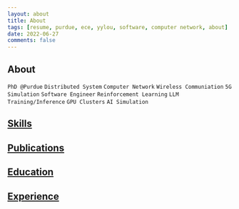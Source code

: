 ```yaml
---
layout: about
title: About
tags: [resume, purdue, ece, yylou, software, computer network, about]
date: 2022-06-27
comments: false
---
```


<!-- Intro -->
<h2 id="about" class="resume-title">About</h2>
<!-- <div class="myrow">
    <div class="col-12" style="text-align:left">
        I'm a fourth-year <strong>Ph.D. student in the School of Electrical and Computer Engineering at Purdue University as part of <a href="http://edgelab.princeton.edu/" target="_blink">EDGE Lab</a>, co-advised by <a href="https://engineering.purdue.edu/ECE/People/ptProfile?resource_id=171238" target="_blink">Prof. Mung Chiang</a> and <a href="https://engineering.purdue.edu/ECE/People/ptProfile?resource_id=243261" target="_blink">Prof. Kwang Taik Kim</a>.</strong><br>
        My research interests lie in the intersection of (1) the architectural design of distributed systems to jointly optimize network and application performance, and (2) machine learning in the realms of wireless system design in 5G/6G networks.
        I am deeply passionate about distributed systems (resource allocation for server load-balancing), computer networking (virtualization of 5G/6G networks), and deep reinforcement learning (DRL) for optimization.
        <br><br>
        Prior to joining Purdue, I was a <strong>senior software engineer with 3 years of experience</strong> in (1) the development of microservice-based systems in on-premise Linux servers for automating IC/EDA design flow, and (2) the cloud application development on AWS.
        I received my B.S. and M.S. degrees in Computer Science (CS) from National Chiao Tung University (NCTU) and National Taiwan University (NTU) in 2015 and 2017, respectively.
    </div>
</div> -->
<p style="text-align:left">
        <code class="code-highlight">PhD @Purdue</code>
        <code>Distributed System</code>
        <code>Computer Network</code>
        <code>Wireless Communiation</code>
        <code>5G Simulation</code>
        <code class="code-highlight">Software Engineer</code>
        <code>Reinforcement Learning</code>
        <code>LLM Training/Inference</code>
        <code>GPU Clusters</code>
        <code>AI Simulation</code>
</p>

<!-- Skills -->
<h2 id="ski-title" class="resume-title"><a id="ski-sec" href="#ski-title" onclick="expand_section('ski')">Skills <i id="ski-icon" class="fa fa-plus-square"></i></a></h2>
<div id="ski" style="display: none">
    <!-- <div class="myrow no-margin">
        <div class="col-xs-12 col-sm-12 col-md-2 col-lg-2">
            <strong>Research</strong>
        </div>
        <div class="col-xs-12 col-sm-12 col-md-10 col-lg-10">
            <code class="code-margin">Wireless Communication</code>
            <code class="code-margin">Distributed System</code>
            <code class="code-margin">Cloud-Edge Computing</code>
            <code class="code-margin">Cellular Networks (4G/5G/6G)</code>
            <code class="code-margin">Reinforcement Learning</code>
            <code class="code-margin">Resource Allocation and Scheduling</code>
            <code class="code-margin">Deep Reinforcement Learning (DRL)</code>
            <code class="code-margin">Multi-Agent Reinforcement Learning (MARL)</code>
            <code class="code-margin">Federated Learning (FL)</code>
            <code class="code-margin">Large AI Models (LAM)</code>
            <code class="code-margin">Large Language Models (LLM)</code>
        </div>
    </div> -->
    <div class="myrow no-margin">
        <div class="col-xs-12 col-sm-12 col-md-2 col-lg-2">
            <strong>Languages</strong>
        </div>
        <div class="col-xs-12 col-sm-12 col-md-10 col-lg-10">
            <code class="code-margin">Python</code>
            <code class="code-margin">C++</code>
            <code class="code-margin">Java</code>
            <code class="code-margin">Javascript</code>
            <code class="code-margin">Shell Script</code>
            <code class="code-margin">CUDA</code>
            <code class="code-margin">SQL</code>
        </div>
    </div>
    <div class="myrow no-margin">
        <div class="col-xs-12 col-sm-12 col-md-2 col-lg-2">
            <strong>Tools</strong>
        </div>
        <div class="col-xs-12 col-sm-12 col-md-10 col-lg-10">
            <code class="code-margin">PyTorch</code>
            <code class="code-margin">TensorFlow</code>
            <code class="code-margin">Scikit-learn</code>
            <code class="code-margin">Numpy</code>
            <code class="code-margin">Seaborn</code>
            <code class="code-margin">SimPy</code>
            <code class="code-margin">OpenAI Gym</code>
            <code class="code-margin">ns-3</code>
            <code class="code-margin">Git</code>
            <code class="code-margin">Vim</code>
        </div>
    </div>
    <div class="myrow no-margin">
        <div class="col-xs-12 col-sm-12 col-md-2 col-lg-2">
            <strong>Cloud</strong>
        </div>
        <div class="col-xs-12 col-sm-12 col-md-10 col-lg-10">
            <code class="code-margin">Grafana</code>
            <code class="code-margin">Prometheus</code>
            <code class="code-margin">Docker</code>
            <code class="code-margin">Telegraf</code>
            <code class="code-margin">InfluxDB</code>
            <code class="code-margin">Flask/Eve</code>
            <code class="code-margin">Django/MongoDB</code>
            <code class="code-margin">RESTful</code>
            <code class="code-margin">HTML/CSS</code>
        </div>
    </div>
    <div class="myrow no-margin" style="margin-bottom: 40px">
        <div class="col-xs-12 col-sm-12 col-md-2 col-lg-2">
            <strong>Platforms</strong>
        </div>
        <div class="col-xs-12 col-sm-12 col-md-10 col-lg-10">
            <code class="code-margin">Linux</code>
            <code class="code-margin">AWS</code>
            <code class="code-margin">Google App Engine</code>
            <code class="code-margin">Android</code>
            <code class="code-margin">ROS / MuSHR</code>
            <code class="code-margin">Cisco (Wi-Fi 6E)</code>
            <code class="code-margin">Amarisoft (4G/5G)</code>
            <code class="code-margin">Intel/Radisys RAN</code>
        </div>
    </div>
</div>

<!-- Publications -->
<h2 id="pub-title" class="resume-title"><a id="pub-sec" href="#pub-title" onclick="expand_section('pub')">Publications <i id="pub-icon" class="fa fa-plus-square"></i></a></h2>
<div id="pub" style="display:none">
    <div id="hover-row-1" class="myrow">
        <!-- Topic -->
        <div class="col-xs-12 col-sm-12 col-md-1 col-lg-1 text-xs-left text-sm-left text-md-center text-lg-center">[12]</div>
        <div class="col-xs-12 col-sm-12 col-md-11 col-lg-11"><strong>Multi-Agent Reinforcement Learning for Cellular Networking in 5G/6G</strong></div>
        <!-- Authors -->
        <div class="col-md-1 col-lg-1"></div>
        <div class="col-xs-12 col-sm-12 col-md-11 col-lg-11"></div>
        <!-- Conference / Journal -->
        <div class="col-md-1 col-lg-1"></div>
        <div class="col-xs-12 col-sm-12 col-md-11 col-lg-11"></div>
        <!-- Tags -->
        <div class="col-md-1 col-lg-1"></div>
        <div class="col-xs-12 col-sm-12 col-md-11 col-lg-11">
            <code class="code-margin code-highlight" style="background-color: #333333">(under review)</code>
            <code class="code-margin">Virtualized RAN</code>
            <code class="code-margin">Reinforcement Learning</code>
            <code class="code-margin">Resource Optimization</code>
            <code class="code-margin">System-level Simulator</code>
            <code class="code-margin">5G NR Sub-6</code>
        </div>
    </div>
    <div id="hover-row-2" class="myrow">
        <!-- Topic -->
        <div class="col-xs-12 col-sm-12 col-md-1 col-lg-1 text-xs-left text-sm-left text-md-center text-lg-center">[11]</div>
        <div class="col-xs-12 col-sm-12 col-md-11 col-lg-11"><strong>6G EdgeAI: Performance Evaluation and Analysis</strong>
        </div>
        <!-- Authors -->
        <div class="col-md-1 col-lg-1"></div>
        <div class="col-xs-12 col-sm-12 col-md-11 col-lg-11">C.-S. Yang, Y.-J. Ku, <strong>Y.-Y. Lou,</strong>, N. Tenny, Alex C.-C. Hsu</div>
        <!-- Conference / Journal -->
        <div class="col-md-1 col-lg-1"></div>
        <div class="col-xs-12 col-sm-12 col-md-11 col-lg-11">Preprint arXiv:2504.16529 [cs.DC]</div>
        <!-- Tags -->
        <div class="col-md-1 col-lg-1"></div>
        <div class="col-xs-12 col-sm-12 col-md-11 col-lg-11">
            <code class="code-margin code-highlight">arXiv</code>
            <code class="code-margin">Distributed Inference</code>
            <code class="code-margin">Large-Language Model (LLM)</code>
            <code class="code-margin">5G NR</code>
            <code class="code-margin">5G MEC</code>
            <code class="code-margin">Integrated Communication and Computing (ICC)</code>
        </div>
    </div>
    <div id="hover-row-3" class="myrow">
        <!-- Topic -->
        <div class="col-xs-12 col-sm-12 col-md-1 col-lg-1 text-xs-left text-sm-left text-md-center text-lg-center">[10]</div>
        <div class="col-xs-12 col-sm-12 col-md-11 col-lg-11"><strong>HopTrack: A Real-time Multi-Object Tracking System for Embedded Devices</strong>
            <a style="text-decoration:none;margin-left:3px" target="_blank"
                href="https://arxiv.org/abs/2411.00608">
                <i class="fa fa-external-link-square"></i>
            </a>
        </div>
        <!-- Authors -->
        <div class="col-md-1 col-lg-1"></div>
        <div class="col-xs-12 col-sm-12 col-md-11 col-lg-11">X. Li, C. Chen, <strong>Y.-Y. Lou,</strong>, M. Abdallah, K. T. Kim, S. Bagchi</div>
        <!-- Conference / Journal -->
        <div class="col-md-1 col-lg-1"></div>
        <div class="col-xs-12 col-sm-12 col-md-11 col-lg-11">Preprint arXiv:2411.00608 [cs.CV]</div>
        <!-- Tags -->
        <div class="col-md-1 col-lg-1"></div>
        <div class="col-xs-12 col-sm-12 col-md-11 col-lg-11">
            <code class="code-margin code-highlight">arXiv</code>
            <code class="code-margin">Computer Vision</code>
            <code class="code-margin">Deep Learning</code>
            <code class="code-margin">Multi-Object Tracking</code>
            <code class="code-margin">Real-time Comunication</code>
            <code class="code-margin">Embedded Device</code>
        </div>
    </div>
    <div id="hover-row-4" class="myrow">
        <!-- Topic -->
        <div class="col-xs-12 col-sm-12 col-md-1 col-lg-1 text-xs-left text-sm-left text-md-center text-lg-center">[9]</div>
        <div class="col-xs-12 col-sm-12 col-md-11 col-lg-11"><strong>E-MPC: Edge-assisted Model Predictive Control</strong>
            <a style="text-decoration:none;margin-left:3px" target="_blank"
                href="https://arxiv.org/abs/2410.00695">
                <i class="fa fa-external-link-square"></i>
            </a>
        </div>
        <!-- Authors -->
        <div class="col-md-1 col-lg-1"></div>
        <div class="col-xs-12 col-sm-12 col-md-11 col-lg-11"><strong>Y.-Y. Lou,</strong>, J. Spencer, K. T. Kim, M. Chiang</div>
        <!-- Conference / Journal -->
        <div class="col-md-1 col-lg-1"></div>
        <div class="col-xs-12 col-sm-12 col-md-11 col-lg-11">Preprint arXiv:2410.00695 [cs.DC]</div>
        <!-- Tags -->
        <div class="col-md-1 col-lg-1"></div>
        <div class="col-xs-12 col-sm-12 col-md-11 col-lg-11">
            <code class="code-margin code-highlight">arXiv</code>
            <code class="code-margin">Edge Computing</code>
            <code class="code-margin">Automonous Driving</code>
            <code class="code-margin">Path Planning</code>
            <code class="code-margin">Computation Offloading</code>
            <code class="code-margin">Time-critical Communcation</code>
        </div>
    </div>
    <div id="hover-row-5" class="myrow">
        <!-- Topic -->
        <div class="col-xs-12 col-sm-12 col-md-1 col-lg-1 text-xs-left text-sm-left text-md-center text-lg-center">[8]</div>
        <div class="col-xs-12 col-sm-12 col-md-11 col-lg-11"><strong>Utilizing Priors in Sampling-based Cost Minimization</strong>
            <a style="text-decoration:none;margin-left:3px" target="_blank"
                href="https://arxiv.org/abs/2409.19834">
                <i class="fa fa-external-link-square"></i>
            </a>
        </div>
        <!-- Authors -->
        <div class="col-md-1 col-lg-1"></div>
        <div class="col-xs-12 col-sm-12 col-md-11 col-lg-11"><strong>Y.-Y. Lou,</strong>, J. Spencer, K. T. Kim, M. Chiang</div>
        <!-- Conference / Journal -->
        <div class="col-md-1 col-lg-1"></div>
        <div class="col-xs-12 col-sm-12 col-md-11 col-lg-11">Preprint arXiv:2409.19834 [eess.SY]</div>
        <!-- Tags -->
        <div class="col-md-1 col-lg-1"></div>
        <div class="col-xs-12 col-sm-12 col-md-11 col-lg-11">
            <code class="code-margin code-highlight">arXiv</code>
            <code class="code-margin">Automonous Driving</code>
            <code class="code-margin">Model Predictive Control</code>
            <code class="code-margin">Probability Sampling</code>
            <code class="code-margin">Optimization</code>
            <code class="code-margin">Data Collection and Analysis</code>
        </div>
    </div>
    <div id="hover-row-6" class="myrow">
        <!-- Topic -->
        <div class="col-xs-12 col-sm-12 col-md-1 col-lg-1 text-xs-left text-sm-left text-md-center text-lg-center">[7]</div>
        <div class="col-xs-12 col-sm-12 col-md-11 col-lg-11"><strong>Dynamic DAG-Application Scheduling for Multi-Tier Edge Computing in Heterogeneous Networks</strong>
            <a style="text-decoration:none;margin-left:3px" target="_blank"
                href="https://arxiv.org/abs/2409.10839">
                <i class="fa fa-external-link-square"></i>
            </a>
        </div>
        <!-- Authors -->
        <div class="col-md-1 col-lg-1"></div>
        <div class="col-xs-12 col-sm-12 col-md-11 col-lg-11">X. Li, M. Abdallah, <strong>Y.-Y. Lou,</strong> M. Chiang, K. T. Kim, S. Bagchi</div>
        <!-- Conference / Journal -->
        <div class="col-md-1 col-lg-1"></div>
        <div class="col-xs-12 col-sm-12 col-md-11 col-lg-11">Preprint arXiv:2409.10839 [cs.NI]</div>
        <!-- Tags -->
        <div class="col-md-1 col-lg-1"></div>
        <div class="col-xs-12 col-sm-12 col-md-11 col-lg-11">
            <code class="code-margin code-highlight">arXiv</code>
            <code class="code-margin">Edge Computing</code>
            <code class="code-margin">Distributed Systems</code>
            <code class="code-margin">Task Scheduling</code>
            <code class="code-margin">Real Testbed</code>
            <code class="code-margin">CBRS 4G / 5G Sub-6</code>
        </div>
    </div>
    <div id="hover-row-7" class="myrow">
        <!-- Topic -->
        <div class="col-xs-12 col-sm-12 col-md-1 col-lg-1 text-xs-left text-sm-left text-md-center text-lg-center">[6]</div>
        <div class="col-xs-12 col-sm-12 col-md-11 col-lg-11">
            <strong>Intelligent Network Edge with Distributed SDN for the Future 6G Network</strong>
            <a style="text-decoration:none;margin-left:3px" target="_blank"
                href="https://scholar.google.com/citations?view_op=view_citation&hl=en&user=GxDK4WQAAAAJ&citation_for_view=GxDK4WQAAAAJ:2osOgNQ5qMEC">
                <i class="fa fa-external-link-square"></i>
            </a>
        </div>
        <!-- Authors -->
        <div class="col-md-1 col-lg-1"></div>
        <div class="col-xs-12 col-sm-12 col-md-11 col-lg-11">S. B. Weinstein, <strong>Y.-Y. Lou,</strong> T. R. Hsing</div>
        <!-- Conference / Journal -->
        <div class="col-md-1 col-lg-1"></div>
        <div class="col-xs-12 col-sm-12 col-md-11 col-lg-11">IEEE International Conference on Microwaves, Communications, Antennas, Biomedical Engineering and Electronic Systems, 2021</div>
        <!-- Tags -->
        <div class="col-md-1 col-lg-1"></div>
        <div class="col-xs-12 col-sm-12 col-md-11 col-lg-11">
            <code class="code-margin code-highlight">IEEE COMCAS 21'</code>
            <code class="code-margin">Edge Computing</code>
            <code class="code-margin">Distributed SDN</code>
        </div>
    </div>
    <div id="hover-row-8" class="myrow">
        <!-- Topic -->
        <div class="col-xs-12 col-sm-12 col-md-1 col-lg-1 text-xs-left text-sm-left text-md-center text-lg-center">[5]</div>
        <div class="col-xs-12 col-sm-12 col-md-11 col-lg-11">
            <strong>Chapter 13 - Development of Wearable Services with Edge Devices</strong>
            <a style="text-decoration:none;margin-left:3px" target="_blank"
                href="https://scholar.google.com/citations?view_op=view_citation&hl=en&user=GxDK4WQAAAAJ&citation_for_view=GxDK4WQAAAAJ:u5HHmVD_uO8C">
                <i class="fa fa-external-link-square"></i>
            </a>
        </div>
        <!-- Authors -->
        <div class="col-md-1 col-lg-1"></div>
        <div class="col-xs-12 col-sm-12 col-md-11 col-lg-11">Y.-Y. Shih, A.-C. Pang, <strong>Y.-Y. Lou</strong></div>
        <!-- Conference / Journal -->
        <div class="col-md-1 col-lg-1"></div>
        <div class="col-xs-12 col-sm-12 col-md-11 col-lg-11">Fog and Fogonomics: Challenges and Practices of Fog Computing, Communication, Networking, Strategy, and Economics, 2020</div>
        <!-- Tags -->
        <div class="col-md-1 col-lg-1"></div>
        <div class="col-xs-12 col-sm-12 col-md-11 col-lg-11">
            <code class="code-margin code-highlight">Book Chapter</code>
            <code class="code-margin">Edge Computing</code>
            <code class="code-margin">Computation Offloading</code>
            <code class="code-margin">Wearable Device</code>
            <code class="code-margin">System Design</code>
            <code class="code-margin">Android</code>
        </div>
    </div>
    <div id="hover-row-9" class="myrow">
        <!-- Topic -->
        <div class="col-xs-12 col-sm-12 col-md-1 col-lg-1 text-xs-left text-sm-left text-md-center text-lg-center">[4]</div>
        <div class="col-xs-12 col-sm-12 col-md-11 col-lg-11">
            <strong>Modularized Service Provisioning at Fog Networks</strong>
        </div>
        <!-- Authors -->
        <div class="col-md-1 col-lg-1"></div>
        <div class="col-xs-12 col-sm-12 col-md-11 col-lg-11">Y.-Y. Shih, A.-C. Pang, <strong>Y.-Y. Lou,</strong> C.-C. Chuang, L. Zhao, Z. Ren</div>
        <!-- Conference / Journal -->
        <div class="col-md-1 col-lg-1"></div>
        <div class="col-xs-12 col-sm-12 col-md-11 col-lg-11">IEEE Vehicular Technology Society Asia Pacific Wireless Communications Symposium, 2018</div>
        <!-- Tags -->
        <div class="col-md-1 col-lg-1"></div>
        <div class="col-xs-12 col-sm-12 col-md-11 col-lg-11">
            <code class="code-margin code-highlight">IEEE VTS APWCS 18'</code>
            <code class="code-margin">Edge Computing</code>
            <code class="code-margin">Computation Offloading</code>
            <code class="code-margin">Microservice</code>
        </div>
    </div>
    <div id="hover-row-10" class="myrow">
        <!-- Topic -->
        <div class="col-xs-12 col-sm-12 col-md-1 col-lg-1 text-xs-left text-sm-left text-md-center text-lg-center">[3]</div>
        <div class="col-xs-12 col-sm-12 col-md-11 col-lg-11">
            <strong>Fog-based Virtualization for Low-Latency Wearable Services</strong>
            <a style="text-decoration:none;margin-left:3px" target="_blank"
                href="https://tdr.lib.ntu.edu.tw/handle/123456789/68366?locale=en">
                <i class="fa fa-external-link-square"></i>
            </a>
        </div>
        <!-- Authors -->
        <div class="col-md-1 col-lg-1"></div>
        <div class="col-xs-12 col-sm-12 col-md-11 col-lg-11"><strong>Y.-Y. Lou</strong></div>
        <!-- Conference / Journal -->
        <div class="col-md-1 col-lg-1"></div>
        <div class="col-xs-12 col-sm-12 col-md-11 col-lg-11">National Taiwan University Master's Thesis, 2017</div>
        <!-- Tags -->
        <div class="col-md-1 col-lg-1"></div>
        <div class="col-xs-12 col-sm-12 col-md-11 col-lg-11">
            <code class="code-margin code-highlight">NTU</code>
            <code class="code-margin">Fog-Edge Computing</code>
            <code class="code-margin">Microservice Offloading</code>
            <code class="code-margin">Android Wear</code>
            <code class="code-margin">Testbed Deployment</code>
        </div>
    </div>
    <div id="hover-row-11" class="myrow">
        <!-- Topic -->
        <div class="col-xs-12 col-sm-12 col-md-1 col-lg-1 text-xs-left text-sm-left text-md-center text-lg-center">[2]</div>
        <div class="col-xs-12 col-sm-12 col-md-11 col-lg-11">
            <strong>A Virtual Local-hub Solution with Function Module Sharing for Wearable Devices</strong>
            <a style="text-decoration:none;margin-left:3px" target="_blank"
                href="https://scholar.google.com/citations?view_op=view_citation&hl=en&user=GxDK4WQAAAAJ&citation_for_view=GxDK4WQAAAAJ:d1gkVwhDpl0C">
                <i class="fa fa-external-link-square"></i>
            </a>
        </div>
        <!-- Authors -->
        <div class="col-md-1 col-lg-1"></div>
        <div class="col-xs-12 col-sm-12 col-md-11 col-lg-11">H.-P. Lin, Y.-Y. Shih, A.-C. Pang, <strong>Y.-Y. Lou</strong></div>
        <!-- Conference / Journal -->
        <div class="col-md-1 col-lg-1"></div>
        <div class="col-xs-12 col-sm-12 col-md-11 col-lg-11">ACM International Conference on Modeling, Analysis and Simulation of Wireless and Mobile Systems, 2016</div>
        <!-- Tags -->
        <div class="col-md-1 col-lg-1"></div>
        <div class="col-xs-12 col-sm-12 col-md-11 col-lg-11">
            <code class="code-margin code-highlight">ACM MSWiM 16'</code>
            <code class="code-margin">Edge Computing</code>
            <code class="code-margin">Function Module Sharing</code>
            <code class="code-margin">Resource Allocation</code>
            <code class="code-margin">Greedy / Heuristic</code>
        </div>
    </div>
    <div id="hover-row-12" class="myrow">
        <!-- Topic-->
        <div class="col-xs-12 col-sm-12 col-md-1 col-lg-1 text-xs-left text-sm-left text-md-center text-lg-center">[1]</div>
        <div class="col-xs-12 col-sm-12 col-md-11 col-lg-11">
            <strong>Internet of Things Session Management Over LTE - Balancing Signal Load, Power, and Delay</strong>
            <a style="text-decoration:none;margin-left:3px" target="_blank"
                href="https://scholar.google.com/citations?view_op=view_citation&hl=en&user=GxDK4WQAAAAJ&citation_for_view=GxDK4WQAAAAJ:u-x6o8ySG0sC">
                <i class="fa fa-external-link-square"></i>
            </a>
        </div>
        <!-- Authors -->
        <div class="col-md-1 col-lg-1"></div>
        <div class="col-xs-12 col-sm-12 col-md-11 col-lg-11">X.-L. Wang, M.-J. Sheng, <strong>Y.-Y. Lou,</strong> Y.-Y. Shih, M. Chiang</div>
        <!-- Conference / Journal -->
        <div class="col-md-1 col-lg-1"></div>
        <div class="col-xs-12 col-sm-12 col-md-11 col-lg-11">IEEE Internet of Things Journal, vol. 3, no. 3, pp. 339–353, June 2016</div>
        <!-- Tags -->
        <div class="col-md-1 col-lg-1"></div>
        <div class="col-xs-12 col-sm-12 col-md-11 col-lg-11">
            <code class="code-margin code-highlight">IEEE IoT-J</code>
            <code class="code-margin">IoT</code>
            <code class="code-margin">Session Management</code>
            <code class="code-margin">Markov Chain</code>
            <code class="code-margin">RAN</code>
            <code class="code-margin">4G LTE</code>
        </div>
    </div>
</div>

<!-- Education -->
<h2 id="edu-title" class="resume-title"><a id="edu-sec" href="#edu-title" onclick="expand_section('edu')">Education <i id="edu-icon" class="fa fa-plus-square"></i></a>
    <a id="edu-detail" href="#" onclick="show_detail(this.id, ['edu-1', 'edu-2', 'edu-4'])" style="display: none"><i id="edu-detail-1" class="fa fa-toggle-off"></i></a>
</h2>
<div id="edu" style="display: none">
    <div id="row-edu-1" class="myrow hover">
        <!-- Time Range / Institution / Location -->
        <div class="col-xs-12 col-sm-12 col-md-12 col-lg-2">Aug. 2021 - May. 2026</div>
        <div class="col-xs-12 col-sm-6 col-md-6 col-lg-6" onclick="expand('edu-1')" style="cursor:pointer"><strong>Purdue University</strong></div>
        <div class="col-xs-12 col-sm-6 col-md-6 col-lg-4 text-xs-left text-sm-right text-md-right text-lg-right"><i class="fa fa-map-marker add-margin"></i>West Lafayette, IN, USA</div>
        <!-- Title -->
        <div class="col-lg-2"></div>
        <div class="col-xs-12 col-sm-12 col-md-12 col-lg-10">Ph.D. candidate in Electrical and Computer Engineering (ECE) <code>GPA: 3.7 / 4.0</code></div>
        <!-- Detail -->
        <div id="edu-1" style="display:none">
            <div class="col-lg-2"></div>
            <div class="col-xs-12 col-sm-12 col-md-12 col-lg-10"><div class="myline"></div></div>
            <div class="col-lg-2"></div>
            <div class="col-xs-12 col-sm-12 col-md-12 col-lg-10" style="font-size:15.5px">
                <li>Advisors: <a href="https://www.linkedin.com/in/mung-chiang-9511445/" target= "_blank">Mung Chiang</a>, <a href="https://kimkt.com/" target= "_blank"> Kwang Taik Kim</a></li>
                <!-- <li>Coursework: Computer Network Systems, Programming Parallel Machines, Theory of Linear Model, Deep Learning, Reinforcement Learning Theory and Algorithm
                    <code class="code-link"><i class="fa fa-book"></i> Notes</code>
                </li> -->
            </div>
        </div>
    </div>
    <div id="row-edu-2" class="myrow hover">
        <!-- Time Range / Institution / Location -->
        <div class="col-xs-12 col-sm-12 col-md-12 col-lg-2">Sep. 2015 - Jun. 2017</div>
        <div class="col-xs-12 col-sm-6 col-md-6 col-lg-6" onclick="expand('edu-2')" style="cursor:pointer"><strong>National Taiwan University</strong></div>
        <div class="col-xs-12 col-sm-6 col-md-6 col-lg-4 text-xs-left text-sm-right text-md-right text-lg-right"><i class="fa fa-map-marker add-margin"></i>Taipei, Taiwan</div>
        <!-- Title -->
        <div class="col-lg-2"></div>
        <div class="col-xs-12 col-sm-12 col-md-12 col-lg-10">M.S. in Computer Science (CS) <code>GPA: 3.8 / 4.0</code></div>
        <!-- Detail -->
        <div id="edu-2" style="display:none">
            <div class="col-lg-2"></div>
            <div class="col-xs-12 col-sm-12 col-md-12 col-lg-10"><div class="myline"></div></div>
            <div class="col-lg-2"></div>
            <div class="col-xs-12 col-sm-12 col-md-12 col-lg-10" style="font-size:15.5px">
                <li>Advisor: <a href="https://www.csie.ntu.edu.tw/~acpang/" target= "_blank">Ai-Chun Pang</a></li>
                <li>Thesis: <a href="https://tdr.lib.ntu.edu.tw/jspui/handle/123456789/68366?locale=en" target= "_blank">Fog-based Virtualization for Low-latency Wearable Services</a></li>
            </div>
        </div>
    </div>
    <div id="row-edu-3" class="myrow" style="margin-top: 20px">
        <!-- Time Range / Institution / Location -->
        <div class="col-xs-12 col-sm-12 col-md-12 col-lg-2">Jun. 2013 - Aug. 2013</div>
        <div class="col-xs-12 col-sm-6 col-md-6 col-lg-6"><strong>Rice University</strong> </div>
        <div class="col-xs-12 col-sm-6 col-md-6 col-lg-4 text-xs-left text-sm-right text-md-right text-lg-right"><i class="fa fa-map-marker add-margin"></i>Houston, TX, USA</div>
        <!-- Title -->
        <div class="col-lg-2"></div>
        <div class="col-xs-12 col-sm-12 col-md-12 col-lg-10">English as a Second Language (ESL) Program - Level 5</div>
    </div>
    <div id="row-edu-4" class="myrow hover">
        <!-- Time Range / Institution / Location -->
        <div class="col-xs-12 col-sm-12 col-md-12 col-lg-2"> Sep. 2011 - Jun. 2015 </div>
        <div class="col-xs-12 col-sm-6 col-md-6 col-lg-6" onclick="expand('edu-4')" style="cursor:pointer"><strong>National Chiao Tung University</strong></div>
        <div class="col-xs-12 col-sm-6 col-md-6 col-lg-4 text-xs-left text-sm-right text-md-right text-lg-right"><i class="fa fa-map-marker add-margin"></i>Hsinchu, Taiwan</div>
        <!-- Title -->
        <div class="col-lg-2"></div>
        <div class="col-xs-12 col-sm-12 col-md-12 col-lg-10">B.S. in Computer Science (CS) <code>GPA: 3.8 / 4.0</code></div>
        <!-- Detail -->
        <div id="edu-4" style="display:none">
            <div class="col-lg-2"></div>
            <div class="col-xs-12 col-sm-12 col-md-12 col-lg-10"><div class="myline"></div></div>
            <div class="col-lg-2"></div>
            <div class="col-xs-12 col-sm-12 col-md-12 col-lg-10" style="font-size:15.5px">
                <li>Mentors: Yi-Ping You, Shiao-Li Tsao, T. Russell Hsing</li>
                <li>Project: Accelerating HEVC by Adopting GPGPU/CUDA (NSTC Taiwan Research Grant 103-2815-C-009-043-E)</li>
            </div>
        </div>
    </div>
    <!-- Honors . Awards -->
    <h2 id="award-title" class="resume-title"><a id="award-sec" href="#award-title">Honors . Awards</a></h2>
    <div id="row-award-1" class="myrow">
        <!-- Date / Title / Institute -->
        <div class="col-xs-12 col-sm-12 col-md-12 col-lg-2">Dec. 2022</div>
        <div class="col-xs-12 col-sm-12 col-md-12 col-lg-6">
            <strong>Machine Learning</strong>
            <a style="text-decoration: none; margin-left: 3px" target="_blank"
                href="https://coursera.org/share/58477314fc5ead6db931bab81c1328b2">
                <i class="fa fa-external-link-square"></i>
            </a>
        </div>
        <div class="col-xs-12 col-sm-12 col-md-12 col-lg-4 text-xs-left text-sm-left text-md-left text-lg-right"><i class="fa fa-thumb-tack add-margin"></i>Coursera / Stanford Online</div>
    </div>
    <div id="row-award-2" class="myrow">
        <!-- Date / Title / Institute -->
        <div class="col-xs-12 col-sm-12 col-md-12 col-lg-2">Aug. 2021</div>
        <div class="col-xs-12 col-sm-12 col-md-12 col-lg-6">
            <strong>Modern Application Development with Python on AWS</strong>
            <a style="text-decoration: none; margin-left: 3px" target="_blank"
                href="https://coursera.org/share/67ec952096f0e8795d077387aa87bb9d">
                <i class="fa fa-external-link-square"></i>
            </a>
        </div>
        <div class="col-xs-12 col-sm-12 col-md-12 col-lg-4 text-xs-left text-sm-left text-md-left text-lg-right"><i class="fa fa-thumb-tack add-margin"></i>Coursera / AWS</div>
    </div>
    <div id="row-award-3" class="myrow">
        <!-- Date / Title / Institute -->
        <div class="col-xs-12 col-sm-12 col-md-12 col-lg-2">Jun. 2021</div>
        <div class="col-xs-12 col-sm-12 col-md-12 col-lg-4">
            <strong>Speaker in Edge and Fog Computing Track</strong>
            <a style="text-decoration: none; margin-left: 3px" target="_blank"
                href="https://wfiot2021.iot.ieee.org/edge-compute/">
                <i class="fa fa-external-link-square"></i>
            </a>
        </div>
        <div class="col-xs-12 col-sm-12 col-md-12 col-lg-6 text-xs-left text-sm-left text-md-left text-lg-right"><i class="fa fa-thumb-tack add-margin"></i>IEEE 7th World Forum on Internet of Thing (WF-IoT)</div>
    </div>
    <div id="row-award-4" class="myrow">
        <!-- Date / Title / Institute -->
        <div class="col-xs-12 col-sm-12 col-md-12 col-lg-2">Dec. 2020</div>
        <div class="col-xs-12 col-sm-12 col-md-12 col-lg-4"><strong>IEEE Winter School on Fog/Edge Computing</strong></div>
        <div class="col-xs-12 col-sm-12 col-md-12 col-lg-6 text-xs-left text-sm-left text-md-left text-lg-right"><i class="fa fa-thumb-tack add-margin"></i>IEEE SA & ComSoc</div>
    </div>
    <div id="row-award-5" class="myrow">
        <!-- Date / Title / Institute -->
        <div class="col-xs-12 col-sm-12 col-md-12 col-lg-2">Jun. 2017</div>
        <div class="col-xs-12 col-sm-12 col-md-12 col-lg-4"><strong>Valedictorian of Graduation Ceremony</strong></div>
        <div class="col-xs-12 col-sm-12 col-md-12 col-lg-6 text-xs-left text-sm-left text-md-left text-lg-right"><i class="fa fa-thumb-tack add-margin"></i>Dept. of CS, National Taiwan University</div>
    </div>
    <div id="row-award-6" class="myrow">
        <!-- Date / Title / Institute -->
        <div class="col-xs-12 col-sm-12 col-md-12 col-lg-2">Feb. 2017 / May. 2017</div>
        <div class="col-xs-12 col-sm-12 col-md-12 col-lg-4"><strong>Outstanding Teaching Assistant Awards</strong> <code>x2</code></div>
        <div class="col-xs-12 col-sm-12 col-md-12 col-lg-6 text-xs-left text-sm-left text-md-left text-lg-right"><i class="fa fa-thumb-tack add-margin"></i>National Taiwan University</div>
    </div>
    <div id="row-award-7" class="myrow">
        <!-- Date / Title / Institute -->
        <div class="col-xs-12 col-sm-12 col-md-12 col-lg-2">Jun. 2014 / Jun. 2015</div>
        <div class="col-xs-12 col-sm-12 col-md-12 col-lg-4"><strong>Presidential Awards</strong> <code>x2</code></div>
        <div class="col-xs-12 col-sm-12 col-md-12 col-lg-6 text-xs-left text-sm-left text-md-left text-lg-right"><i class="fa fa-thumb-tack add-margin"></i>National Chiao Tung University</div>
    </div>
    <div id="row-award-8" class="myrow">
        <!-- Date / Title / Institute -->
        <div class="col-xs-12 col-sm-12 col-md-12 col-lg-2">Jul. 2014</div>
        <div class="col-xs-12 col-sm-12 col-md-12 col-lg-4"><strong>Research Project Funding (103-2815-C-009-043-E)</strong></div>
        <div class="col-xs-12 col-sm-12 col-md-12 col-lg-6 text-xs-left text-sm-left text-md-left text-lg-right"><i class="fa fa-thumb-tack add-margin"></i>National Science and Technology Council (Taiwan)</div>
    </div>
</div>

<!-- Experience > -->
<h2 id="exp-title" class="resume-title"><a id="exp-sec" href="#exp-title" onclick="expand_section('exp')">Experience <i id="exp-icon" class="fa fa-plus-square"></i></a>
    <a id="exp-detail" href="#" onclick="show_detail(this.id, ['hide-0', 'hide-1', 'hide-2', 'hide-3', 'hide-4', 'hide-5', 'hide-6', 'hide-7', 'hide-8'])" style="display: none"><i id="exp-detail-1" class="fa fa-toggle-off"></i></a>
</h2>
<div id="exp" style="display:none">
    <!-- Read Mode Control -->
    <strong>
        <code>
        Mode: 
        <a id="all" onclick="highlight(this.id)">All</a> | 
        <a class="txt-ignore" id="rs" onclick="highlight(this.id)">Research</a> | 
        <a class="txt-ignore" id="se" onclick="highlight(this.id)">Software Engineer</a>
        </code>
    </strong>
    <!-- [8] Meta -->
    <div id="row-exp-se3" class="myrow hover">
        <!-- Time Range / Title / Location -->
        <div class="col-xs-12 col-sm-12 col-md-12 col-lg-2">Jun. 2025 - Aug. 2025</div>
        <div class="col-xs-12 col-sm-6 col-md-6 col-lg-6" onclick="expand('hide-8')" style="cursor:pointer"><strong>Meta Paltforms <a href="https://www.nasdaq.com/market-activity/stocks/meta" style="text-decoration:none" target="_blank"><code>NASDAQ: META</code></a></strong></div>
        <div class="col-xs-12 col-sm-6 col-md-6 col-lg-4 text-xs-left text-sm-right text-md-right text-lg-right"><i class="fa fa-map-marker add-margin"></i>West Lafayette, IN, USA</div>
        <!-- Institution -->
        <div class="col-lg-2"></div>
        <div class="col-xs-12 col-sm-12 col-md-12 col-lg-10">Software Engineer Intern, Systems and Infrastructure (PhD)</div>
        <!-- Tags -->
        <div class="col-lg-2"></div>
        <div class="col-xs-12 col-sm-12 col-md-12 col-lg-10">
            <i class="fa fa-hashtag hash-tag-spacing"></i>
            <code id="tag-se3-1">AI System Performance</code>
            <code id="tag-se3-2">LLM Pre-training Workloads</code>
            <code id="tag-se3-3">GPU Training Clusters</code>
            <code id="tag-se3-4">RDMA / RoCE</code>
        </div>
        <!-- Details -->
        <div id="hide-8" style="display:none">
            <div class="col-lg-2"></div>
            <div class="col-xs-12 col-sm-12 col-md-12 col-lg-10"><div class="myline"></div></div>
            <div class="col-lg-2"></div>
            <div class="col-xs-12 col-sm-12 col-md-12 col-lg-10" style="font-size:15.5px">
            </div>
        </div>
    </div>
    <!-- [7] MTK -->
    <div id="row-exp-rs5" class="myrow hover">
        <!-- Time Range / Title / Location -->
        <div class="col-xs-12 col-sm-12 col-md-12 col-lg-2">Aug. 2024 - Dec. 2024</div>
        <div class="col-xs-12 col-sm-6 col-md-6 col-lg-6" onclick="expand('hide-7')" style="cursor:pointer"><strong>MediaTek USA</strong></div>
        <div class="col-xs-12 col-sm-6 col-md-6 col-lg-4 text-xs-left text-sm-right text-md-right text-lg-right"><i class="fa fa-map-marker add-margin"></i>West Lafayette, IN, USA</div>
        <!-- Institution -->
        <div class="col-lg-2"></div>
        <div class="col-xs-12 col-sm-12 col-md-12 col-lg-10">Research Intern</div>
        <!-- Tags -->
        <div class="col-lg-2"></div>
        <div class="col-xs-12 col-sm-12 col-md-12 col-lg-10">
            <i class="fa fa-hashtag hash-tag-spacing"></i>
            <code id="tag-rs5-1">NextG</code>
            <code id="tag-rs5-2">Integrated Computation and Communication (ICC)</code>
            <code id="tag-rs5-3">Distributed Inference</code>
            <code id="tag-rs5-4">LLM</code>
        </div>
        <!-- Details -->
        <div id="hide-7" style="display:none">
            <div class="col-lg-2"></div>
            <div class="col-xs-12 col-sm-12 col-md-12 col-lg-10"><div class="myline"></div></div>
            <div class="col-lg-2"></div>
            <div class="col-xs-12 col-sm-12 col-md-12 col-lg-10" style="font-size:15.5px">
            </div>
        </div>
    </div>
    <!-- [6] Purdue -->
    <div id="row-exp-rs4" class="myrow hover">
        <!-- Time Range / Title / Location -->
        <div class="col-xs-12 col-sm-12 col-md-12 col-lg-2"><strong>Aug. 2021 - Present</strong></div>
        <div class="col-xs-12 col-sm-6 col-md-6 col-lg-6" onclick="expand('hide-6')" style="cursor:pointer"><strong>Purdue University - EDGE Lab</strong></div>
        <div class="col-xs-12 col-sm-6 col-md-6 col-lg-4 text-xs-left text-sm-right text-md-right text-lg-right"><i class="fa fa-map-marker add-margin"></i>West Lafayette, IN, USA</div>
        <!-- Institution -->
        <div class="col-lg-2"></div>
        <div class="col-xs-12 col-sm-12 col-md-12 col-lg-10">Graduate Research Assistant</div>
        <!-- Tags -->
        <div class="col-lg-2"></div>
        <div class="col-xs-12 col-sm-12 col-md-12 col-lg-10">
            <i class="fa fa-hashtag hash-tag-spacing"></i>
            <code id="tag-rs4-1">Edge Computing</code>
            <code id="tag-rs4-2">RAN</code>
            <code id="tag-rs4-3">Autonomous Driving</code>
            <code id="tag-rs4-4">Computation Offloading</code>
        </div>
        <!-- Details -->
        <div id="hide-6" style="display:none">
            <div class="col-lg-2"></div>
            <div class="col-xs-12 col-sm-12 col-md-12 col-lg-10"><div class="myline"></div></div>
            <div class="col-lg-2"></div>
            <div class="col-xs-12 col-sm-12 col-md-12 col-lg-10" style="font-size:15.5px">
                <strong>AI-ML / DRL for Joint Optimization of Network and Application in 5G/6G</strong><sup style="margin-left:2px">[12]</sup>
                <li>Trained multi-agent reinforcement learning (MARL) model for network deployment policy by considering multi-dimensional trade-offs in joint optimization</li>
                <strong>Edge Computing for Path Planning in Autonomous Driving</strong><sup style="margin-left:2px">[8, 9]</sup>
                <li>Optimized local path planning by collaborative and sampling-based model predictive control (MPC) method with driving data analysis in edge networks</li>
                <strong>Network Testbed Deployment for Smart Factory Applications (Digital Twin)</strong>
                <li>Deployed 5G and Wi-Fi 6E testbeds and trained DL model for defect detection using Amazon dataset (ARMBench) for performance comparison and analysis</li>
                <strong>Multi-object Tracking (MOT) and Detection System for Embedded Devices</strong><sup style="margin-left:2px">[10]</sup>
                <li>Designed MOT system by using static and dynamic matching approaches along with content-aware dynamic sampling technique, achieving 63.12% MOT accuracy</li>
                <strong>Multi-tier Computation Offloading Framework in 6G Edge Cloud</strong><sup style="margin-left:2px">[7]</sup>
                <li>Proposed multi-tier edge computing system including device cloud concept to schedule offloading tasks in 4G testbed, optimizing latency and reducing cost</li>
                <strong>Leadership and Collaboration</strong>
                <li>Mentor undergraduate students to study Robot Operating System (ROS) and explore computer networking projects in 5G area</li>
                <li>Work with industry partners with 10+ engineers to bridge the gap between theory and practice of deploying and orchestrating software-defined cellular systems</li>
                <li>Collaborate with Purdue research teams on AI IoT and Industry 4.0 projects including collaborative video analysis for multi-object tracking (MOT) <sup style="margin-left:2px">[7, 10]</sup></li>
            </div>
        </div>
    </div>
    <!-- [5] IoT Eye -->
    <div id="row-exp-se2" class="myrow hover">
        <!-- Time Range / Title / Location -->
        <div class="col-xs-12 col-sm-12 col-md-12 col-lg-2">Apr. 2021 - Aug. 2021</div>
        <div class="col-xs-12 col-sm-6 col-md-6 col-lg-6" onclick="expand('hide-5')" style="cursor:pointer"><strong>IoT Eye</strong></div>
        <div class="col-xs-12 col-sm-6 col-md-6 col-lg-4 text-xs-left text-sm-right text-md-right text-lg-right"><i class="fa fa-map-marker add-margin"></i>NJ, USA / Taiwan <code>Remote</code></div>
        <!-- Institution -->
        <div class="col-lg-2"></div>
        <div class="col-xs-12 col-sm-12 col-md-12 col-lg-10">Full-stack Cloud Developer (Contractor)</div>
        <!-- Tags -->
        <div class="col-lg-2"></div>
        <div class="col-xs-12 col-sm-12 col-md-12 col-lg-10">
            <i class="fa fa-hashtag hash-tag-spacing"></i>
            <code id="tag-se2-1">DevOps</code>
            <code id="tag-se2-2">Cloud</code>
            <code id="tag-se2-3">AWS EC2</code>
            <code id="tag-se2-4">Frappe</code>
            <code id="tag-se2-5">Flask</code>
            <code id="tag-se2-6">Open-source</code>
        </div>
        <!-- Details -->
        <div id="hide-5" style="display:none">
            <div class="col-lg-2"></div>
            <div class="col-xs-12 col-sm-12 col-md-12 col-lg-10"><div class="myline"></div></div>
            <div class="col-lg-2"></div>
            <div class="col-xs-12 col-sm-12 col-md-12 col-lg-10" style="font-size:15.5px">
                <strong>DevOps and Cloud Application Development</strong>
                <li>Deployed multi-agency management platform on AWS using Frappe framework to support five industry partners</li>
                <li>Developed DevOps toolkit in Python automating product deployment and management to improve scalability</li>
                <li>Automated Flask Eve API testing using Postman and Python to boost product robustness</li>
                <li>Enhanced free-trial feature of Bootstrap-based official website to speed up product delivery</li>
                <li>
                    Released internal documents of developed products and tools and publish tutorial of Frappe pp development on GitHub
                    <a href="https://github.com/yylou/frappe-apps" style="text-decoration:none" target="_blank"><code class="code-link" id="link-se-iot"><i class="fa fa-github"></i> GitHub Repo</code></a>
                </li>
            </div>
        </div>
    </div>
    <!-- [4] Independent Researcher -->
    <div id="row-exp-rs3" class="myrow hover">
        <!-- Time Range / Title / Location -->
        <div class="col-xs-12 col-sm-12 col-md-12 col-lg-2">Dec. 2020 - Aug. 2021</div>
        <div class="col-xs-12 col-sm-6 col-md-6 col-lg-6" onclick="expand('hide-4')" style="cursor:pointer"><strong>Independent Researcher</strong></div>
        <div class="col-xs-12 col-sm-6 col-md-6 col-lg-4 text-xs-left text-sm-right text-md-right text-lg-right"><i class="fa fa-map-marker add-margin"></i>NY, USA / Taiwan <code>Remote</code></div>
        <!-- Institution -->
        <div class="col-lg-2"></div>
        <div class="col-xs-12 col-sm-12 col-md-12 col-lg-10">(Collaborator: Prof. Stephen B. Weinstein, Prof. T. Russell Hsing)</div>
        <!-- Tags -->
        <div class="col-lg-2"></div>
        <div class="col-xs-12 col-sm-12 col-md-12 col-lg-10">
            <i class="fa fa-hashtag hash-tag-spacing"></i>
            <code id="tag-rs3-1">Edge Computing</code>
            <code id="tag-rs3-2">Distributed SDN</code>
            <code id="tag-rs3-3">IEEE WF-IoT '21</code>
            <code id="tag-rs3-4">IEEE COMCAS '21</code>
        </div>
        <!-- Details -->
        <div id="hide-4" style="display:none">
            <div class="col-lg-2"></div>
            <div class="col-xs-12 col-sm-12 col-md-12 col-lg-10"><div class="myline"></div></div>
            <div class="col-lg-2"></div>
            <div class="col-xs-12 col-sm-12 col-md-12 col-lg-10" style="font-size:15.5px">
                <strong>Distributed SDN and Edge Computing for 6G Networks</strong>
                <li>Proposed distributed SDN system coupled with localized edge platforms and storage to support emerging applications such as autonomous driving</li>
                <li>
                    Served as speaker in Edge and Fog Computing track on IEEE 7th World Forum on Internet of Things (WF-IoT) in 2021
                    <a href="https://wfiot2021.iot.ieee.org/edge-compute/" style="text-decoration:none" target="_blank"><code class="code-link" id="link-rs-ir"><i class="fa fa-link"></i> IEEE WF-IoT</code></a>
                </li>
                <li>Published an introductory paper on IEEE COMCAS 2021 <sup style="margin-left:2px">[6]</sup></li>
            </div>
        </div>
    </div>
    <!-- [3] SMI -->
    <div id="row-exp-se1" class="myrow hover">
        <!-- Time Range / Title / Location -->
        <div class="col-xs-12 col-sm-12 col-md-12 col-lg-2">Dec. 2017 - Apr. 2021</div>
        <div class="col-xs-12 col-sm-6 col-md-6 col-lg-6" onclick="expand('hide-3')" style="cursor:pointer"><strong>Silicon Motion - Algorithm and Technology R&D Center <a href="https://www.nasdaq.com/market-activity/stocks/simo" style="text-decoration:none" target="_blank"><code>NASDAQ: SIMO</code></a></strong></div>
        <div class="col-xs-12 col-sm-6 col-md-6 col-lg-4 text-xs-left text-sm-right text-md-right text-lg-right"><i class="fa fa-map-marker add-margin"></i>Milpitas, CA, USA / Taipei, Taiwan</div>
        <!-- Institution -->
        <div class="col-lg-2"></div>
        <div class="col-xs-12 col-sm-12 col-md-12 col-lg-10">Senior Software Engineer / Supervisor</div>
        <!-- Tags -->
        <div class="col-lg-2"></div>
        <div class="col-xs-12 col-sm-12 col-md-12 col-lg-10">
            <i class="fa fa-hashtag hash-tag-spacing"></i>
            <code id="tag-se1-1">Software System</code>
            <code id="tag-se1-2">IC Design Flow</code>
            <code id="tag-se1-3">Automation</code>
            <code id="tag-se1-4">Cross-Functional Team Communication</code>
            <code id="tag-se1-5">Leadership</code>
        </div>
        <!-- Details -->
        <div id="hide-3" style="display:none">
            <div class="col-lg-2"></div>
            <div class="col-xs-12 col-sm-12 col-md-12 col-lg-10"><div class="myline"></div></div>
            <div class="col-lg-2"></div>
            <div class="col-xs-12 col-sm-12 col-md-12 col-lg-10" style="font-size:15.5px">
                <strong>Design Flow Automation and In-house EDA Tool Development</strong>
                <li>Deployed microservice system in on-premise servers to automate 7/16 nm IC design flows, boosting development efficiency and improving verification robustness</li>
                <li>Developed in-house design verification tools reviewing timing and power requirements to improve reliability</li>
                <li>Automated library maintenance flow using Python and shell script to save manual effort by up to 80%</li>
                <br>
                <strong>Leadership and Communication</strong>
                <li>Acted as project leader to cooperate with industry partners (TSMC, Synopsys) for establishing design flows in new IC technology nodes</li>
                <li>Cooperated with Human Resources as technical campus recruiter to promote on-campus brand awareness</li>
                <li>Established programming disciplines (Python) and organized training sessions for new employees</li>
                <li><u>Promoted twice within 24 months</u> for outstanding performance on software development and solution finding</li>
            </div>
        </div>
    </div>
    <!-- [2] NSTC -->
    <div id="row-exp-rs2" class="myrow hover">
        <!-- Time Range / Title / Location -->
        <div class="col-xs-12 col-sm-12 col-md-12 col-lg-2">Sep. 2015 - Sep. 2017</div>
        <div class="col-xs-12 col-sm-6 col-md-6 col-lg-6" onclick="expand('hide-2')" style="cursor:pointer"><strong>National Science and Technology Council (Taiwan)</strong></div>
        <div class="col-xs-12 col-sm-6 col-md-6 col-lg-4 text-xs-left text-sm-right text-md-right text-lg-right"><i class="fa fa-map-marker add-margin"></i>Taipei, Taiwan</div>
        <!-- Institution -->
        <div class="col-lg-2"></div>
        <div class="col-xs-12 col-sm-12 col-md-12 col-lg-10">Graduate Researcher</div>
        <!-- Tags -->
        <div class="col-lg-2"></div>
        <div class="col-xs-12 col-sm-12 col-md-12 col-lg-10">
            <i class="fa fa-hashtag hash-tag-spacing"></i>
            <code id="tag-rs2-1">Wearable Computing</code>
            <code id="tag-rs2-2">Microservice</code>
            <code id="tag-rs2-3">Android</code>
            <code id="tag-rs2-4">ACM MSWiM '16</code>
            <code id="tag-rs2-5">Wiley Book Chapter</code>
        </div>
        <!-- Details -->
        <div id="hide-2" style="display:none">
            <div class="col-lg-2"></div>
            <div class="col-xs-12 col-sm-12 col-md-12 col-lg-10"><div class="myline"></div></div>
            <div class="col-lg-2"></div>
            <div class="col-xs-12 col-sm-12 col-md-12 col-lg-10" style="font-size:15.5px">
                <strong>Microservice-based Computation Offloading for Wearable Devices</strong>
                <li>Proposed microservice-based function module sharing framework (Virtual Local-Hub) for Android wearable devices by edge computing and WiFi P2P concept</li>
                <li>Modified Android Wear OS to intercept system calls and redirect application API calls to wireless base stations for offloading orchestration</li>
                <li>Reduced execution time of wearable microservices by up to 60% and CPU usage by up to 70%</li>
                <li>Published conference paper on ACM MSWiM 2016 and book chapter in 2020<sup style="margin-left:2px">[2, 3, 4, 5]</sup></li>
                <br>
                <strong>Networked System Development</strong>
                <li>Built WLAN testbed from scratch including DHCP and NAT to evaluate E2E latency and power consumption of wearable edge computing framework</li>
                <li>Designed telemetry platform using Django to monitor system performance and manage service provisioning
                    <a href="https://www.cakeresume.com/portfolios/network-dashboard" style="text-decoration:none" target="_blank"><code class="code-link" id="link-rs-most"><i class="fa fa-link"></i> Portfolio</code></a></li>
                <li>Developed latency-sensitive applications on Android devices such as speech recognition in natural language processing by CMUSphinx</li>
            </div>
        </div>
    </div>
    <!-- [1] Princeton -->
    <div id="row-exp-rs1" class="myrow hover">
        <!-- Time Range / Title / Location -->
        <div class="col-xs-12 col-sm-12 col-md-12 col-lg-2">Jul. 2014 - Mar. 2015</div>
        <div class="col-xs-12 col-sm-6 col-md-6 col-lg-6" onclick="expand('hide-1')" style="cursor:pointer"><strong>Princeton University - EDGE Lab</strong></div>
        <div class="col-xs-12 col-sm-6 col-md-6 col-lg-4 text-xs-left text-sm-right text-md-right text-lg-right"><i class="fa fa-map-marker add-margin"></i>Princeton, NJ, USA</div>
        <!-- Institution -->
        <div class="col-lg-2"></div>
        <div class="col-xs-12 col-sm-12 col-md-12 col-lg-10">Research Intern (Mentor: Prof. Mung Chiang, Dr. Ming-Jye Sheng)</div>
        <!-- Tags -->
        <div class="col-lg-2"></div>
        <div class="col-xs-12 col-sm-12 col-md-12 col-lg-10">
            <i class="fa fa-hashtag hash-tag-spacing"></i>
            <code id="tag-rs1-1">4G LTE</code>
            <code id="tag-rs1-2">RAN</code>
            <code id="tag-rs1-3">RRC/DRX</code>
            <code id="tag-rs1-4">IoT</code>
            <code id="tag-rs1-5">Markov Chain</code>
            <code id="tag-rs1-6">IEEE IoT-J '16</code>
        </div>
        <!-- Details -->
        <div id="hide-1" style="display:none">
            <div class="col-lg-2"></div>
            <div class="col-xs-12 col-sm-12 col-md-12 col-lg-10"><div class="myline"></div></div>
            <div class="col-lg-2"></div>
            <div class="col-xs-12 col-sm-12 col-md-12 col-lg-10" style="font-size:15.5px">
                <strong>4G LTE IoT Session Management for Balancing Latency, Power, and Signaling</strong>
                <li>Built Markov chain model based on RRC inference algorithms in AT&T tools to analyze DRX impact on 4G LTE IoT session factors (signal load, power, delay)</li>
                <li>Conduct probabilistic model simulations to reveal the efficacy of algorithms in power saving and signal reduction for IoT</li>
                <li>Developed toolkits based on AT&T Lab tools to analyze packets and profile Android apps performance</li>
                <li>Improved power saving by up to 50% and signal saving by up to 60% for packets within 0.1s delay</li>
                <li>Published a journal paper in IEEE Internet of Things Journal (IoT-J) in 2016 <sup style="margin-left:2px">[1]</sup></li>
            </div>
        </div>
    </div>
    <!-- [0] Teaching -->
    <h2 id="teach-title" class="resume-title"><a id="teach-sec" href="#teach-title">Teaching</a></h2>
    <div id="row-exp-te1" class="myrow hover">
        <!-- Time Range / Title / Location -->
        <div class="col-xs-12 col-sm-12 col-md-12 col-lg-2">Feb. 2016 - Jan. 2017</div>
        <div class="col-xs-12 col-sm-6 col-md-6 col-lg-6" onclick="expand('hide-0')" style="cursor:pointer"><strong>National Taiwan University</strong></div>
        <div class="col-xs-12 col-sm-6 col-md-6 col-lg-4 text-xs-left text-sm-right text-md-right text-lg-right"><i class="fa fa-map-marker add-margin"></i>Taipei, Taiwan</div>
        <!-- Institution -->
        <div class="col-lg-2"></div>
        <div class="col-xs-12 col-sm-12 col-md-12 col-lg-10">Teaching Assistant - CSIE 3510 Computer Network / CSIE 5057 Advanced Computer Network</div>
        <!-- Tags -->
        <div class="col-lg-2"></div>
        <div class="col-xs-12 col-sm-12 col-md-12 col-lg-10">
            <i class="fa fa-hashtag hash-tag-spacing"></i>
            <code id="tag-te1-1">TCP/IP</code>
            <code id="tag-te1-2">Socket Programming</code>
            <code id="tag-te1-3">IRC Chatbot</code>
        </div>
        <!-- Details -->
        <div id="hide-0" style="display:none">
            <div class="col-lg-2"></div>
            <div class="col-xs-12 col-sm-12 col-md-12 col-lg-10"><div class="myline"></div></div>
            <div class="col-lg-2"></div>
            <div class="col-xs-12 col-sm-12 col-md-12 col-lg-10" style="font-size:15.5px">
                <strong>TCP/IP & Socket Programming in C++/Python</strong>
                <li>Lectured TCP/IP protocol (802.11, 802.3) and demonstrated network packet monitoring and analysis using WireShark</li>
                <li>Designed IRC chatbot application as project assignment to teach students socket programming 
                    <!-- <code class="code-link"><i class="fa fa-github"></i> GitHub Repo</code> -->
                </li>
                <li>Enhanced program robustness by peer-testing system and promoted creativity by flexible score criterion</li>
                <li>Assigned paper readings and hold course seminar for final evaluation</li>
                <li>Received two times of Outstanding Teaching Assistant awards</li>
            </div>
        </div>
    </div>
</div>